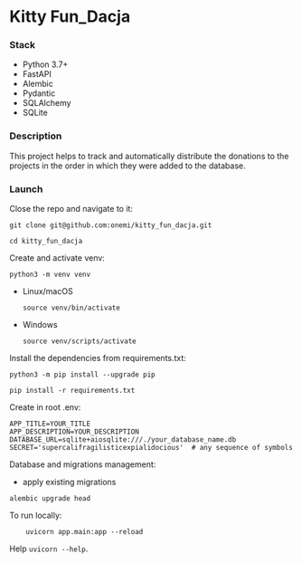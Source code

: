 # Kitty Fun_Dacja

### Stack
- Python 3.7+
- FastAPI
- Alembic
- Pydantic
- SQLAlchemy
- SQLite

### Description

This project helps to track and automatically distribute the donations to the projects in the order in which they were added to the database.

### Launch

Close the repo and navigate to it:

```
git clone git@github.com:onemi/kitty_fun_dacja.git
```

```
cd kitty_fun_dacja
```

Create and activate venv:

```
python3 -m venv venv
```

* Linux/macOS

    ```
    source venv/bin/activate
    ```

* Windows

    ```
    source venv/scripts/activate
    ```

Install the dependencies from requirements.txt:

```
python3 -m pip install --upgrade pip
```

```
pip install -r requirements.txt
```


Create in root .env:
```
APP_TITLE=YOUR_TITLE
APP_DESCRIPTION=YOUR_DESCRIPTION
DATABASE_URL=sqlite+aiosqlite:///./your_database_name.db
SECRET='supercalifragilisticexpialidocious'  # any sequence of symbols
```

Database and migrations management:
- apply existing migrations
```
alembic upgrade head
```

To run locally:
```
    uvicorn app.main:app --reload
```

Help `uvicorn --help`.

